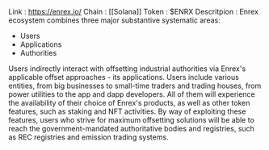 Link : https://enrex.io/
Chain : [[Solana]]
Token : $ENRX
Descritpion : Enrex ecosystem combines three major substantive systematic areas:

-   Users
-   Applications
-   Authorities

Users indirectly interact with offsetting industrial authorities via Enrex's applicable offset approaches - its applications. Users include various entities, from big businesses to small-time traders and trading houses, from power utilities to the app and dapp developers. All of them will experience the availability of their choice of Enrex's products, as well as other token features, such as staking and NFT activities. By way of exploiting these features, users who strive for maximum offsetting solutions will be able to reach the government-mandated authoritative bodies and registries, such as REC registries and emission trading systems.